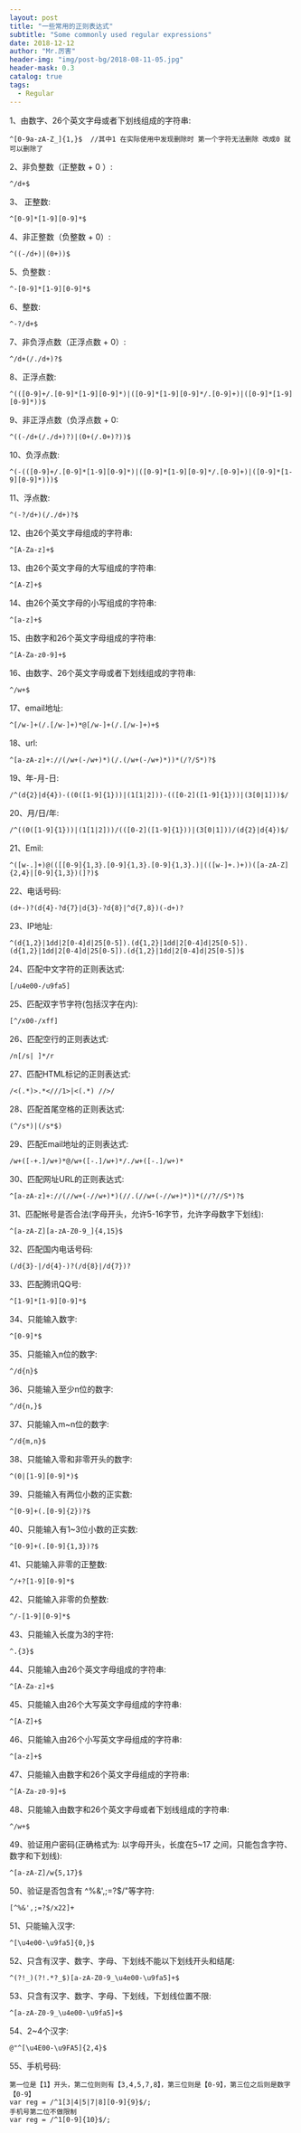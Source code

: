 ```yaml
---
layout: post
title: "一些常用的正则表达式"
subtitle: "Some commonly used regular expressions"
date: 2018-12-12
author: "Mr.厉害"
header-img: "img/post-bg/2018-08-11-05.jpg"
header-mask: 0.3
catalog: true
tags:
  - Regular
---
```


1、由数字、26个英文字母或者下划线组成的字符串:

    ^[0-9a-zA-Z_]{1,}$  //其中1 在实际使用中发现删除时 第一个字符无法删除 改成0 就可以删除了
    
2、非负整数（正整数 + 0 ）:

    ^/d+$
    
3、 正整数:

    ^[0-9]*[1-9][0-9]*$
    
4、非正整数（负整数 + 0）:

    ^((-/d+)|(0+))$
    
5、负整数 :

    ^-[0-9]*[1-9][0-9]*$
    
6、整数:

    ^-?/d+$
    
7、非负浮点数（正浮点数 + 0）:

    ^/d+(/./d+)?$
    
8、正浮点数:

    ^(([0-9]+/.[0-9]*[1-9][0-9]*)|([0-9]*[1-9][0-9]*/.[0-9]+)|([0-9]*[1-9][0-9]*))$
    
9、非正浮点数（负浮点数 + 0:

    ^((-/d+(/./d+)?)|(0+(/.0+)?))$
    
10、负浮点数:

    ^(-(([0-9]+/.[0-9]*[1-9][0-9]*)|([0-9]*[1-9][0-9]*/.[0-9]+)|([0-9]*[1-9][0-9]*)))$
    
11、浮点数:

    ^(-?/d+)(/./d+)?$
    
12、由26个英文字母组成的字符串:
   
    ^[A-Za-z]+$
    
13、由26个英文字母的大写组成的字符串:

    ^[A-Z]+$
    
14、由26个英文字母的小写组成的字符串:

    ^[a-z]+$
    
15、由数字和26个英文字母组成的字符串:

    ^[A-Za-z0-9]+$
    
16、由数字、26个英文字母或者下划线组成的字符串:
 
    ^/w+$
    
17、email地址:

    ^[/w-]+(/.[/w-]+)*@[/w-]+(/.[/w-]+)+$
    
18、url:

    ^[a-zA-z]+://(/w+(-/w+)*)(/.(/w+(-/w+)*))*(/?/S*)?$
    
19、年-月-日:

    /^(d{2}|d{4})-((0([1-9]{1}))|(1[1|2]))-(([0-2]([1-9]{1}))|(3[0|1]))$/
    
20、月/日/年:

    /^((0([1-9]{1}))|(1[1|2]))/(([0-2]([1-9]{1}))|(3[0|1]))/(d{2}|d{4})$/
    
21、Emil:

    ^([w-.]+)@(([[0-9]{1,3}.[0-9]{1,3}.[0-9]{1,3}.)|(([w-]+.)+))([a-zA-Z]{2,4}|[0-9]{1,3})(]?)$
    
22、电话号码:

    (d+-)?(d{4}-?d{7}|d{3}-?d{8}|^d{7,8})(-d+)?
    
23、IP地址:

    ^(d{1,2}|1dd|2[0-4]d|25[0-5]).(d{1,2}|1dd|2[0-4]d|25[0-5]).(d{1,2}|1dd|2[0-4]d|25[0-5]).(d{1,2}|1dd|2[0-4]d|25[0-5])$
    
24、匹配中文字符的正则表达式:

    [/u4e00-/u9fa5]
    
25、匹配双字节字符(包括汉字在内):

    [^/x00-/xff]
    
26、匹配空行的正则表达式:

    /n[/s| ]*/r
    
27、匹配HTML标记的正则表达式:

    /<(.*)>.*<///1>|<(.*) //>/
    
28、匹配首尾空格的正则表达式:

    (^/s*)|(/s*$)
    
29、匹配Email地址的正则表达式:

    /w+([-+.]/w+)*@/w+([-.]/w+)*/./w+([-.]/w+)*
    
30、匹配网址URL的正则表达式:

    ^[a-zA-z]+://(//w+(-//w+)*)(//.(//w+(-//w+)*))*(//?//S*)?$
    
31、匹配帐号是否合法(字母开头，允许5-16字节，允许字母数字下划线):

    ^[a-zA-Z][a-zA-Z0-9_]{4,15}$
    
32、匹配国内电话号码:

    (/d{3}-|/d{4}-)?(/d{8}|/d{7})?
    
33、匹配腾讯QQ号:

    ^[1-9]*[1-9][0-9]*$
    
34、只能输入数字:

    ^[0-9]*$
    
35、只能输入n位的数字:

    ^/d{n}$
    
36、只能输入至少n位的数字:

    ^/d{n,}$
    
37、只能输入m~n位的数字:

    ^/d{m,n}$
    
38、只能输入零和非零开头的数字:

    ^(0|[1-9][0-9]*)$
    
39、只能输入有两位小数的正实数:

    ^[0-9]+(.[0-9]{2})?$
    
40、只能输入有1~3位小数的正实数:

    ^[0-9]+(.[0-9]{1,3})?$
    
41、只能输入非零的正整数:

    ^/+?[1-9][0-9]*$
    
42、只能输入非零的负整数:

    ^/-[1-9][0-9]*$
    
43、只能输入长度为3的字符:

    ^.{3}$
    
44、只能输入由26个英文字母组成的字符串:

    ^[A-Za-z]+$
    
45、只能输入由26个大写英文字母组成的字符串:

    ^[A-Z]+$
    
46、只能输入由26个小写英文字母组成的字符串:

    ^[a-z]+$
    
47、只能输入由数字和26个英文字母组成的字符串:

    ^[A-Za-z0-9]+$
    
48、只能输入由数字和26个英文字母或者下划线组成的字符串:

    ^/w+$
    
49、验证用户密码(正确格式为: 以字母开头，长度在5~17 之间，只能包含字符、数字和下划线):

    ^[a-zA-Z]/w{5,17}$
    
50、验证是否包含有 ^%&',;=?$/"等字符:

    [^%&',;=?$/x22]+
    
51、只能输入汉字:

    ^[\u4e00-\u9fa5]{0,}$
    
52、只含有汉字、数字、字母、下划线不能以下划线开头和结尾:

    ^(?!_)(?!.*?_$)[a-zA-Z0-9_\u4e00-\u9fa5]+$
    
53、只含有汉字、数字、字母、下划线，下划线位置不限:

    ^[a-zA-Z0-9_\u4e00-\u9fa5]+$
    
54、2~4个汉字:

    @"^[\u4E00-\u9FA5]{2,4}$

55、手机号码:

    第一位是【1】开头，第二位则则有【3,4,5,7,8】，第三位则是【0-9】，第三位之后则是数字【0-9】
    var reg = /^1[3|4|5|7|8][0-9]{9}$/;
    手机号第二位不做限制
    var reg = /^1[0-9]{10}$/;
